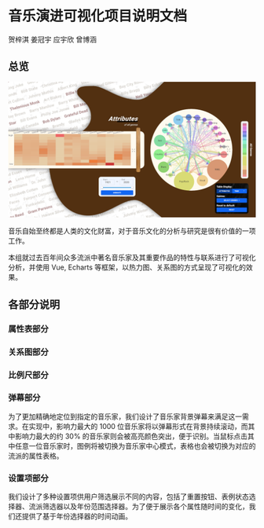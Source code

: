 # 音乐演进可视化项目说明文档

贺梓淇 姜冠宇 应宇欣 曾博涵

## 总览

![overview](documentation_imgs/overview.png)

音乐自始至终都是人类的文化财富，对于音乐文化的分析与研究是很有价值的一项工作。

本组就过去百年间众多流派中著名音乐家及其重要作品的特性与联系进行了可视化分析，并使用 Vue, Echarts 等框架，以热力图、关系图的方式呈现了可视化的效果。

## 各部分说明

### 属性表部分



### 关系图部分



### 比例尺部分



### 弹幕部分

为了更加精确地定位到指定的音乐家，我们设计了音乐家背景弹幕来满足这一需求。在实现中，影响力最大的 1000 位音乐家将以弹幕形式在背景持续滚动，而其中影响力最大的约 30% 的音乐家则会被高亮颜色突出，便于识别。当鼠标点击其中任意一位音乐家时，图例将被切换为音乐家中心模式，表格也会被切换为对应的流派的属性表格。

### 设置项部分

我们设计了多种设置项供用户筛选展示不同的内容，包括了重置按钮、表例状态选择器、流派筛选器以及年份范围选择器。为了便于展示各个属性随时间的变化，我们还提供了基于年份选择器的时间动画。